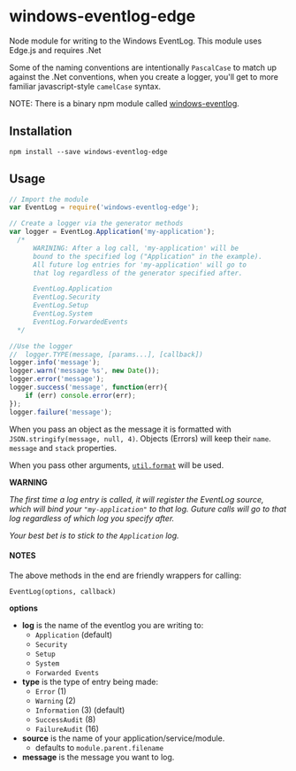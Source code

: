 # windows-eventlog-edge

Node module for writing to the Windows EventLog.  This module uses Edge.js and requires .Net

Some of the naming conventions are intentionally `PascalCase` to match up against the .Net conventions, when you create a logger, you'll get to more familiar javascript-style `camelCase` syntax.

NOTE: There is a binary npm module called [windows-eventlog](https://www.npmjs.org/package/windows-eventlog).


## Installation

```
npm install --save windows-eventlog-edge
```

## Usage


```javascript
// Import the module
var EventLog = require('windows-eventlog-edge');

// Create a logger via the generator methods
var logger = EventLog.Application('my-application');
  /*
      WARINING: After a log call, 'my-application' will be 
      bound to the specified log ("Application" in the example).  
      All future log entries for 'my-application' will go to 
      that log regardless of the generator specified after.

      EventLog.Application
      EventLog.Security
      EventLog.Setup
      EventLog.System
  	  EventLog.ForwardedEvents
  */

//Use the logger
//  logger.TYPE(message, [params...], [callback])
logger.info('message');
logger.warn('message %s', new Date());
logger.error('message');
logger.success('message', function(err){
	if (err) console.error(err);
});
logger.failure('message');
```

When you pass an object as the message it is formatted with `JSON.stringify(message, null, 4)`.  Objects (Errors) will keep their `name`. `message` and `stack` properties.

When you pass other arguments, [`util.format`](http://nodejs.org/api/util.html#util_util_format_format) will be used.

**WARNING**

*The first time a log entry is called, it will register the EventLog source, which will bind your `"my-application"` to that log. Guture calls will go to that log regardless of which log you specify after.*

*Your best bet is to stick to the `Application` log.*


#### NOTES

The above methods in the end are friendly wrappers for calling:

```
EventLog(options, callback)
```
**options**
* **log** is the name of the eventlog you are writing to:
  * `Application` (default)
  * `Security`
  * `Setup`
  * `System`
  * `Forwarded Events`
* **type** is the type of entry being made:
  * `Error` (1)
  * `Warning` (2)
  * `Information` (3) (default)
  * `SuccessAudit` (8)
  * `FailureAudit` (16)
* **source** is the name of your application/service/module.
  * defaults to `module.parent.filename`  
* **message** is the message you want to log.
